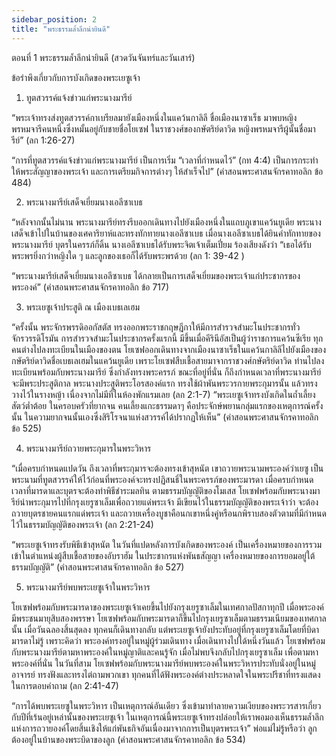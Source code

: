```yaml
---
sidebar_position: 2
title: "พระธรรมล้ำลึกน่ายินดี"
---
```


ตอนที่ 1 พระธรรมล้ำลึกน่ายินดี
(สวดวันจันทร์และวันเสาร์)

ข้อรำพึงเกี่ยวกับการบังเกิดของพระเยซูเจ้า

1. ทูตสวรรค์แจ้งข่าวแก่พระนางมารีย์

“พระเจ้าทรงส่งทูตสวรรค์กาเบรียลมายังเมืองหนึ่งในแคว้นกาลิลี ชื่อเมืองนาซาเร็ธ มาพบหญิงพรหมจารีคนหนึ่งซึ่งหมั้นอยู่กับชายชื่อโยเซฟ ในราชวงศ์ของกษัตริย์ดาวิด หญิงพรหมจารีผู้นั้นชื่อมารีย์” (ลก 1:26-27)

“การที่ทูตสวรรค์แจ้งข่าวแก่พระนางมารีย์ เป็นการเริ่ม “เวลาที่กำหนดไว้” (กท 4:4) เป็นการกระทำให้พระสัญญาของพระเจ้า และการเตรียมกิจการต่างๆ ให้สำเร็จไป” (คำสอนพระศาสนจักรคาทอลิก ข้อ  484)

 
2. พระนางมารีย์เสด็จเยี่ยมนางเอลีซาเบธ


“หลังจากนั้นไม่นาน พระนางมารีย์ทรงรีบออกเดินทางไปยังเมืองหนึ่งในแถบภูเขาแคว้นยูเดีย  พระนางเสด็จเข้าไปในบ้านของเศคาริยาห์และทรงทักทายนางเอลีซาเบธ  เมื่อนางเอลีซาเบธได้ยินคำทักทายของพระนางมารีย์ บุตรในครรภ์ก็ดิ้น  นางเอลีซาเบธได้รับพระจิตเจ้าเต็มเปี่ยม  ร้องเสียงดังว่า “เธอได้รับพระพรยิ่งกว่าหญิงใด ๆ และลูกของเธอก็ได้รับพระพรด้วย (ลก 1: 39-42 )

“พระนางมารีย์เสด็จเยี่ยมนางเอลีซาเบธ ได้กลายเป็นการเสด็จเยี่ยมของพระเจ้าแก่ประชากรของพระองค์” (คำสอนพระศาสนจักรคาทอลิก ข้อ 717)


3. พระเยซูเจ้าประสูติ ณ เมืองเบธเลเฮม

“ครั้งนั้น พระจักรพรรดิออกัสตัส  ทรงออกพระราชกฤษฎีกาให้มีการสำรวจสำมะโนประชากรทั่วจักรวรรดิโรมัน  การสำรวจสำมะโนประชากรครั้งแรกนี้ มีขึ้นเมื่อคีรินีอัสเป็นผู้ว่าราชการแคว้นซีเรีย  ทุกคนต่างไปลงทะเบียนในเมืองของตน      โยเซฟออกเดินทางจากเมืองนาซาเร็ธในแคว้นกาลิลีไปยังเมืองของกษัตริย์ดาวิดชื่อเบธเลเฮมในแคว้นยูเดีย เพราะโยเซฟสืบเชื้อสายมาจากราชวงศ์กษัตริย์ดาวิด ท่านไปลงทะเบียนพร้อมกับพระนางมารีย์ ซึ่งกำลังทรงพระครรภ์  ขณะที่อยู่ที่นั่น ก็ถึงกำหนดเวลาที่พระนางมารีย์จะมีพระประสูติกาล  พระนางประสูติพระโอรสองค์แรก ทรงใช้ผ้าพันพระวรกายพระกุมารนั้น แล้วทรงวางไว้ในรางหญ้า เนื่องจากไม่มีที่ในห้องพักแรมเลย (ลก 2:1-7)
“พระเยซูเจ้าทรงบังเกิดในถ้ำเลี้ยงสัตว์ต่ำต้อย ในครอบครัวที่ยากจน คนเลี้ยงแกะธรรมดาๆ คือประจักษ์พยานกลุ่มแรกของเหตุการณ์ครั้งนั้น ในความยากจนนั้นเองซึ่งสิริโรจนาแห่งสวรรค์ได้ปรากฏให้เห็น” (คำสอนพระศาสนจักรคาทอลิก ข้อ 525)


4. พระนางมารีย์ถวายพระกุมารในพระวิหาร

“เมื่อครบกำหนดแปดวัน ถึงเวลาที่พระกุมารจะต้องทรงเข้าสุหนัต เขาถวายพระนามพระองค์ว่าเยซู เป็นพระนามที่ทูตสวรรค์ให้ไว้ก่อนที่พระองค์จะทรงปฏิสนธิ์ในพระครรภ์ของพระมารดา เมื่อครบกำหนดเวลาที่มารดาและบุตรจะต้องทำพิธีชำระมลทิน ตามธรรมบัญญัติของโมเสส โยเซฟพร้อมกับพระนางมารีย์นำพระกุมารไปที่กรุงเยรูซาเล็มเพื่อถวายแด่พระเจ้า มีเขียนไว้ในธรรมบัญญัติของพระเจ้าว่า จะต้องถวายบุตรชายคนแรกแด่พระเจ้า และถวายเครื่องบูชาคือนกเขาหนึ่งคู่หรือนกพิราบสองตัวตามที่มีกำหนดไว้ในธรรมบัญญัติของพระเจ้า (ลก 2:21-24)

“พระเยซูเจ้าทรงรับพิธีเข้าสุหนัต ในวันที่แปดหลังการบังเกิดของพระองค์ เป็นเครื่องหมายของการรวมเข้าในตำแหน่งผู้สืบเชื้อสายของอับราฮัม ในประชากรแห่งพันธสัญญา เครื่องหมายของการยอมอยู่ใต้ธรรมบัญญัติ”
(คำสอนพระศาสนจักรคาทอลิก ข้อ 527)


5. พระนางมารีย์พบพระเยซูเจ้าในพระวิหาร

โยเซฟพร้อมกับพระมารดาของพระเยซูเจ้าเคยขึ้นไปยังกรุงเยรูซาเล็มในเทศกาลปัสกาทุกปี  เมื่อพระองค์มีพระชนมายุสิบสองพรรษา โยเซฟพร้อมกับพระมารดาก็ขึ้นไปกรุงเยรูซาเล็มตามธรรมเนียมของเทศกาลนั้น  เมื่อวันฉลองสิ้นสุดลง ทุกคนก็เดินทางกลับ แต่พระเยซูเจ้ายังประทับอยู่ที่กรุงเยรูซาเล็มโดยที่บิดามารดาไม่รู้  เพราะคิดว่า พระองค์ทรงอยู่ในหมู่ผู้ร่วมเดินทาง  เมื่อเดินทางไปได้หนึ่งวันแล้ว โยเซฟพร้อมกับพระนางมารีย์ตามหาพระองค์ในหมู่ญาติและคนรู้จัก  เมื่อไม่พบจึงกลับไปกรุงเยรูซาเล็ม เพื่อตามหาพระองค์ที่นั่น ในวันที่สาม  โยเซฟพร้อมกับพระนางมารีย์พบพระองค์ในพระวิหารประทับนั่งอยู่ในหมู่อาจารย์ ทรงฟังและทรงไต่ถามพวกเขา ทุกคนที่ได้ฟังพระองค์ต่างประหลาดใจในพระปรีชาที่ทรงแสดงในการตอบคำถาม (ลก 2:41-47)

“การได้พบพระเยซูในพระวิหาร เป็นเหตุการณ์อันเดียว   ซึ่งเข้ามาทำลายความเงียบของพระวรสารเกี่ยวกับปีที่เร้นอยู่เหล่านั้นของพระเยซูเจ้า ในเหตุการณ์นี้พระเยซูเจ้าทรงปล่อยให้เราพอมองเห็นธรรมล้ำลึกแห่งการถวายองค์โดยสิ้นเชิงให้แก่พันธกิจอันเนื่องมาจากการเป็นบุตรพระเจ้า” พ่อแม่ไม่รู้หรือว่า ลูกต้องอยู่ในบ้านของพระบิดาของลูก (คำสอนพระศาสนจักรคาทอลิก ข้อ 534)